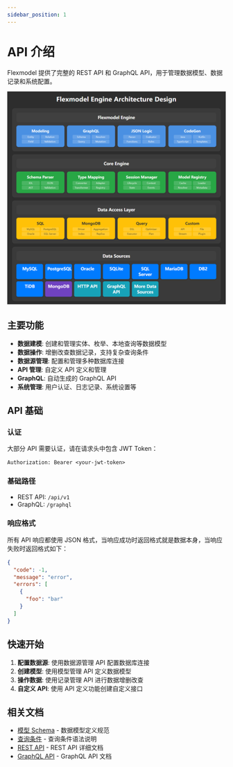 ```yaml
---
sidebar_position: 1
---
```


# API 介绍

Flexmodel 提供了完整的 REST API 和 GraphQL API，用于管理数据模型、数据记录和系统配置。

![Architecture_Design](Architecture_Design.png)

## 主要功能

- **数据建模**: 创建和管理实体、枚举、本地查询等数据模型
- **数据操作**: 增删改查数据记录，支持复杂查询条件
- **数据源管理**: 配置和管理多种数据库连接
- **API 管理**: 自定义 API 定义和管理
- **GraphQL**: 自动生成的 GraphQL API
- **系统管理**: 用户认证、日志记录、系统设置等

## API 基础

### 认证

大部分 API 需要认证，请在请求头中包含 JWT Token：

```
Authorization: Bearer <your-jwt-token>
```

### 基础路径

- REST API: `/api/v1`
- GraphQL: `/graphql`

### 响应格式

所有 API 响应都使用 JSON 格式，当响应成功时返回格式就是数据本身，当响应失败时返回格式如下：

```json
{
  "code": -1,
  "message": "error",
  "errors": [
    {
      "foo": "bar"
    }
  ]
}
```

## 快速开始

1. **配置数据源**: 使用数据源管理 API 配置数据库连接
2. **创建模型**: 使用模型管理 API 定义数据模型
3. **操作数据**: 使用记录管理 API 进行数据增删改查
4. **自定义 API**: 使用 API 定义功能创建自定义接口

## 相关文档

- [模型 Schema](./model-schema.md) - 数据模型定义规范
- [查询条件](./condition.md) - 查询条件语法说明
- [REST API](./rest-api.md) - REST API 详细文档
- [GraphQL API](./graphql-api.md) - GraphQL API 文档
